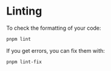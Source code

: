# Linting

To check the formatting of your code:

```sh
pnpm lint
```

If you get errors, you can fix them with:

```sh
pnpm lint-fix
```

